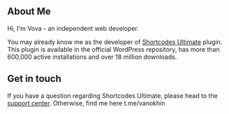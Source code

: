 ## About Me

Hi, I'm Vova - an independent web developer.

You may already know me as the developer of [Shortcodes Ultimate](https://getshortcodes.com) plugin. This plugin is available in the official WordPress repository, has more than 600,000 active installations and over 18 million downloads.

## Get in touch

If you have a question regarding Shortcodes Ultimate, please head to the [support center](https://getshortcodes.com/support/?from=githubcontact). Otherwise, find me here t.me/vanokhin
